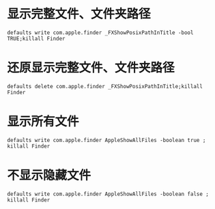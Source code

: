 # 显示完整文件、文件夹路径
`defaults write com.apple.finder _FXShowPosixPathInTitle -bool TRUE;killall Finder`

# 还原显示完整文件、文件夹路径
`defaults delete com.apple.finder _FXShowPosixPathInTitle;killall Finder`

# 显示所有文件
`defaults write com.apple.finder AppleShowAllFiles -boolean true ; killall Finder`

# 不显示隐藏文件
`defaults write com.apple.finder AppleShowAllFiles -boolean false ; killall Finder`

